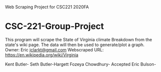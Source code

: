 Web Scraping Project for CSC221 2020FA
# CSC-221-Group-Project
This program will scrape the State of Virginia climate Breakdown from the state's wiki page. The data will then be used to generate/plot a graph.
Owner: Eric jclarkt@gmail.com
Webscraped URL: https://en.wikipedia.org/wiki/Virginia

Kent Butler- 
Seth Butler-Hargett
Fozeya Chowdhury- Accepted 
Eric Bulson-
